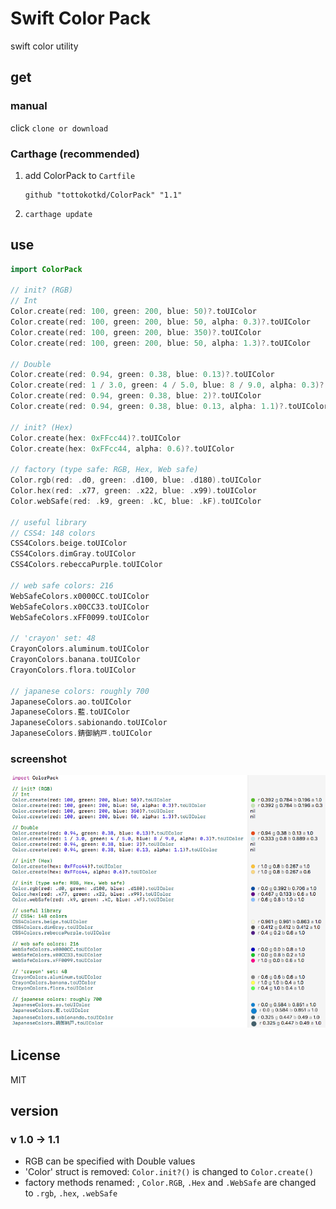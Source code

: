 # Swift Color Pack

swift color utility

## get 

### manual
click `clone or download` 

### Carthage (recommended)

1. add ColorPack to `Cartfile`

    ```
    github "tottokotkd/ColorPack" "1.1"
    ```

2. `carthage update`

## use

```swift
import ColorPack

// init? (RGB)
// Int
Color.create(red: 100, green: 200, blue: 50)?.toUIColor
Color.create(red: 100, green: 200, blue: 50, alpha: 0.3)?.toUIColor
Color.create(red: 100, green: 200, blue: 350)?.toUIColor
Color.create(red: 100, green: 200, blue: 50, alpha: 1.3)?.toUIColor

// Double
Color.create(red: 0.94, green: 0.38, blue: 0.13)?.toUIColor
Color.create(red: 1 / 3.0, green: 4 / 5.0, blue: 8 / 9.0, alpha: 0.3)?.toUIColor
Color.create(red: 0.94, green: 0.38, blue: 2)?.toUIColor
Color.create(red: 0.94, green: 0.38, blue: 0.13, alpha: 1.1)?.toUIColor

// init? (Hex)
Color.create(hex: 0xFFcc44)?.toUIColor
Color.create(hex: 0xFFcc44, alpha: 0.6)?.toUIColor

// factory (type safe: RGB, Hex, Web safe)
Color.rgb(red: .d0, green: .d100, blue: .d180).toUIColor
Color.hex(red: .x77, green: .x22, blue: .x99).toUIColor
Color.webSafe(red: .k9, green: .kC, blue: .kF).toUIColor

// useful library
// CSS4: 148 colors
CSS4Colors.beige.toUIColor
CSS4Colors.dimGray.toUIColor
CSS4Colors.rebeccaPurple.toUIColor

// web safe colors: 216
WebSafeColors.x0000CC.toUIColor
WebSafeColors.x00CC33.toUIColor
WebSafeColors.xFF0099.toUIColor

// 'crayon' set: 48
CrayonColors.aluminum.toUIColor
CrayonColors.banana.toUIColor
CrayonColors.flora.toUIColor

// japanese colors: roughly 700
JapaneseColors.ao.toUIColor
JapaneseColors.藍.toUIColor
JapaneseColors.sabionando.toUIColor
JapaneseColors.錆御納戸.toUIColor
```

### screenshot
![playgroupnd](doc/p1.png)

## License
MIT

## version
### v 1.0 -> 1.1
* RGB can be specified with Double values
* 'Color' struct is removed: `Color.init?()` is changed to `Color.create()`
* factory methods renamed: , `Color.RGB`, `.Hex` and `.WebSafe` are changed to `.rgb`, `.hex`, `.webSafe`
